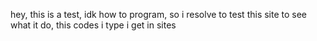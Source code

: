 hey, this is a test, idk how to program, so i resolve to test this site to see what it do, this codes i type i get in sites
